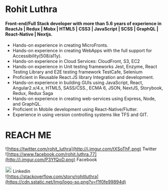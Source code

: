 # Rohit Luthra

#### Front-end/Full Stack developer with more than 5.6 years of experience in ReactJs | Redux | Mobx | HTML5 | CSS3 | JavaScript | SCSS | GraphQL | React-Native | Nextjs.


  - Hands-on experience in creating MicroFronts.
  - Hands-on experience in creating WebApps with the full support for Accessibility(508/a11y).
  - Hands-on experience in Cloud Services: CloudFront, S3, EC2
  - Hands-on experience in Unit testing frameworks Jest, Enzyme, React Testing Library and E2E testing framework TestCafe, Selenium
  - Proficient in Reusable React.JS library Integration and development.
  - Hands-on experience in building GUIs using JavaScript, React, Angular2.x/4.x, HTML5, SASS/CSS., ECMA 6, JSON, NextJS, Storybook, Redux, Redux Saga
  - Hands-on experience in creating web-services using Express, Node, and GraphQL.
  - Proficient in Mobile development using React-Native/Flutter.
  - Experience in using version controlling systems like TFS and GIT.

# REACH ME
![https://twitter.com/rohit_luthra](http://i.imgur.com/tXSoThF.png) Twitter <br/>
![https://www.facebook.com/rohit.luthra.77](http://i.imgur.com/P3YfQoD.png) Facebook <br/>

[<img src="https://1000logos.net/wp-content/uploads/2017/03/LinkedIn-Logo.png" width="20" height="20" />](https://in.linkedin.com/in/rohitluthra19) Linkedin <br/>
![https://stackoverflow.com/story/rohitluthra](https://cdn.sstatic.net/Img/logo-so.png?v=f1f0fe99894d) 

<!--
**RohitLuthra19/RohitLuthra19** is a ✨ _special_ ✨ repository because its `README.md` (this file) appears on your GitHub profile.

Here are some ideas to get you started:

- 🔭 I’m currently working on ...
- 🌱 I’m currently learning ...
- 👯 I’m looking to collaborate on ...
- 🤔 I’m looking for help with ...
- 💬 Ask me about ...
- 📫 How to reach me: ...
- 😄 Pronouns: ...
- ⚡ Fun fact: ...
-->
